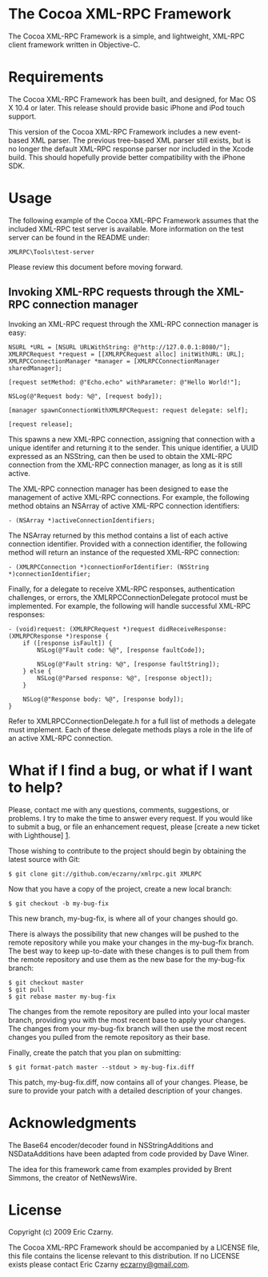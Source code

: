 # The Cocoa XML-RPC Framework

The  Cocoa  XML-RPC  Framework  is  a  simple,  and  lightweight, XML-RPC client
framework written in Objective-C.

# Requirements

The  Cocoa  XML-RPC Framework has been built, and designed, for Mac OS X 10.4 or
later. This release should provide basic iPhone and iPod touch support.

This  version  of  the  Cocoa  XML-RPC  Framework includes a new event-based XML
parser.  The  previous  tree-based XML parser still exists, but is no longer the
default  XML-RPC  response  parser  nor included in the Xcode build. This should
hopefully provide better compatibility with the iPhone SDK.

# Usage

The  following  example of the Cocoa XML-RPC Framework assumes that the included
XML-RPC  test  server  is  available. More information on the test server can be
found in the README under:

    XMLRPC\Tools\test-server

Please review this document before moving forward.

## Invoking XML-RPC requests through the XML-RPC connection manager

Invoking an XML-RPC request through the XML-RPC connection manager is easy:

    NSURL *URL = [NSURL URLWithString: @"http://127.0.0.1:8080/"];	
    XMLRPCRequest *request = [[XMLRPCRequest alloc] initWithURL: URL];
    XMLRPCConnectionManager *manager = [XMLRPCConnectionManager sharedManager];
    
    [request setMethod: @"Echo.echo" withParameter: @"Hello World!"];
    
    NSLog(@"Request body: %@", [request body]);
    
    [manager spawnConnectionWithXMLRPCRequest: request delegate: self];
    
    [request release];

This  spawns  a  new XML-RPC connection, assigning that connection with a unique
identifer  and  returning  it  to  the  sender.  This  unique identifier, a UUID
expressed as an NSString, can then be used to obtain the XML-RPC connection from
the XML-RPC connection manager, as long as it is still active.

The  XML-RPC  connection  manager  has  been  designed to ease the management of
active XML-RPC connections. For example, the following method obtains an NSArray
of active XML-RPC connection identifiers:

    - (NSArray *)activeConnectionIdentifiers;

The  NSArray  returned  by this method contains a list of each active connection
identifier.  Provided  with  a  connection identifier, the following method will
return an instance of the requested XML-RPC connection:

    - (XMLRPCConnection *)connectionForIdentifier: (NSString *)connectionIdentifier;

Finally, for a delegate to receive XML-RPC responses, authentication challenges,
or  errors,  the  XMLRPCConnectionDelegate  protocol  must  be  implemented. For
example, the following will handle successful XML-RPC responses:

    - (void)request: (XMLRPCRequest *)request didReceiveResponse: (XMLRPCResponse *)response {
        if ([response isFault]) {
            NSLog(@"Fault code: %@", [response faultCode]);
            
            NSLog(@"Fault string: %@", [response faultString]);
        } else {
            NSLog(@"Parsed response: %@", [response object]);
        }

        NSLog(@"Response body: %@", [response body]);
    }

Refer  to  XMLRPCConnectionDelegate.h for a full list of methods a delegate must
implement.  Each of these delegate methods plays a role in the life of an active
XML-RPC connection. 

# What if I find a bug, or what if I want to help?

Please, contact me with any questions, comments, suggestions, or problems. I try
to  make the time to answer every request. If you would like to submit a bug, or
file an enhancement request, please [create a new ticket with Lighthouse] [1].

Those  wishing  to  contribute  to  the  project  should  begin by obtaining the
latest source with Git:

    $ git clone git://github.com/eczarny/xmlrpc.git XMLRPC

Now that you have a copy of the project, create a new local branch:

    $ git checkout -b my-bug-fix

This new branch, my-bug-fix, is where all of your changes should go.

There  is  always  the possibility that new changes will be pushed to the remote
repository while you make your changes in the my-bug-fix branch. The best way to
keep  up-to-date  with  these changes is to pull them from the remote repository
and use them as the new base for the my-bug-fix branch:

    $ git checkout master
    $ git pull
    $ git rebase master my-bug-fix

The changes from the remote repository are pulled into your local master branch,
providing  you with the most recent base to apply your changes. The changes from
your my-bug-fix branch will then use the most recent changes you pulled from the
remote repository as their base.

Finally, create the patch that you plan on submitting:

    $ git format-patch master --stdout > my-bug-fix.diff

This  patch,  my-bug-fix.diff, now contains all of your changes. Please, be sure
to provide your patch with a detailed description of your changes.

# Acknowledgments

The  Base64  encoder/decoder found in NSStringAdditions and NSDataAdditions have
been adapted from code provided by Dave Winer.

The  idea  for  this framework came from examples provided by Brent Simmons, the
creator of NetNewsWire.

# License

Copyright (c) 2009 Eric Czarny.

The  Cocoa XML-RPC Framework  should  be  accompanied  by  a  LICENSE file, this
file  contains  the  license relevant to this distribution. If no LICENSE exists
please contact Eric Czarny <eczarny@gmail.com>.

[1]: http://eczarny.lighthouseapp.com/projects/25069-xmlrpc/tickets/new
